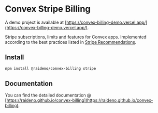# Convex Stripe Billing

A demo project is available at [https://convex-billing-demo.vercel.app/](https://convex-billing-demo.vercel.app/).

Stripe subscriptions, limits and features for Convex apps. Implemented according to the best practices listed in [Stripe Recommendations](https://github.com/t3dotgg/stripe-recommendations).

## Install

```bash
npm install @raideno/convex-billing stripe
```

## Documentation

You can find the detailed documentation @ [https://raideno.github.io/convex-billing](https://raideno.github.io/convex-billing).
